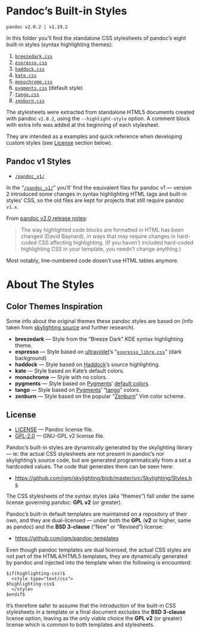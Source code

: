 # Pandoc’s Built-in Styles

    pandoc v2.0.2 | v1.19.2

In this folder you’ll find the standalone CSS stylesheets of pandoc’s eight built-in styles (syntax highlighting themes):

1.  [`breezedark.css`](./breezedark.css)
2.  [`espresso.css`](./espresso.css)
3.  [`haddock.css`](./haddock.css)
4.  [`kate.css`](./kate.css)
5.  [`monochrome.css`](./monochrome.css)
6.  [`pygments.css`](./pygments.css) (default style)
7.  [`tango.css`](./tango.css)
8.  [`zenburn.css`](./zenburn.css)

The stylesheets were extracted from standalone HTML5 documents created with pandoc `v2.0.2`, using the `--highlight-style` option. A comment block with extra info was added at the beginning of each stylesheet.

They are intended as a examples and quick reference when developing custom styles (see [License](#license) section below).

## Pandoc v1 Styles

  - [`/pandoc_v1/`](./pandoc_v1/)

In the “[`/pandoc_v1/`](./pandoc_v1/)” you’ll’ find the equivalent files for pandoc v1 — version 2 introduced some changes in syntax highlighting HTML tags and built-in styles’ CSS, so the old files are kept for projects that still require pandoc `v1.x`.

From [pandoc v2.0 release notes](https://github.com/jgm/pandoc/releases/tag/2.0):

> The way highlighted code blocks are formatted in HTML has been changed (David Baynard), in ways that may require changes in hard-coded CSS affecting highlighting. (If you haven’t included hard-coded highlighting CSS in your template, you needn’t change anything.)

Most notably, line-numbered code dosen’t use HTML tables anymore.

# About The Styles

## Color Themes Inspiration

Some info about the original themes these pandoc styles are based on (info taken from [skylighting source](https://github.com/jgm/skylighting/blob/master/src/Skylighting/Styles.hs) and further research).

  - **breezedark** — Style from the “Breeze Dark” KDE syntax highlighting theme.
  - **espresso** — Style based on [ultraviolet](https://rubygems.org/gems/ultraviolet/versions/0.10.0)’s “[`espresso_libre.css`](https://github.com/spox/ultraviolet/blob/master/render/xhtml/files/css/espresso_libre.css)” (dark background)
  - **haddock** — Style based on [Haddock](https://www.haskell.org/haddock/)’s source highlighting.
  - **kate** — Style based on Kate’s default colors.
  - **monochrome** — Style with no colors.
  - **pygments** — Style based on [Pygments](http://pygments.org/)’ [default colors](https://bitbucket.org/birkenfeld/pygments-main/src/default/pygments/styles/default.py).
  - **tango** — Style based on [Pygments](http://pygments.org/)’ “[tango](https://bitbucket.org/birkenfeld/pygments-main/src/default/pygments/styles/tango.py)” colors.
  - **zenburn** — Style based on the popular “[Zenburn](http://kippura.org/zenburnpage/)” Vim color scheme.

## License

  - [LICENSE](./LICENSE) — Pandoc license file.
  - [GPL-2.0](./GPL-2.0) — GNU-GPL v2 license file.

Pandoc’s built-in styles are dynamically generated by the skylighting library — ie: the actual CSS stylesheets are not present in pandoc’s nor skylighting’s source code, but are generated programmatically from a set a hardcoded values. The code that generates them can be seen here:

  - <https://github.com/jgm/skylighting/blob/master/src/Skylighting/Styles.hs>

The CSS stylesheets of the syntax styles (aka “themes”) fall under the same license governing pandoc: **GPL v2** (or greater).

Pandoc’s built-in default templates are maintained on a repository of their own, and they are dual-licensed — under both the **GPL** (**v2** or higher, same as pandoc) and the **BSD 3-clause** (“New” or “Revised”) license:

  - <https://github.com/jgm/pandoc-templates>

Even though pandoc templates are dual licensed, the actual CSS styles are not part of the HTML4/HTML5 templates, they are dynamically generated by pandoc and injected into the template when the following is encounterd:

    $if(highlighting-css)$
      <style type="text/css">
    $highlighting-css$
      </style>
    $endif$

It’s therefore safer to assume that the introduction of the built-in CSS stylesheets in a template or a final document excludes the **BSD 3-clause** license option, leaving as the only viable choice the **GPL v2** (or greater) license which is common to both templates and stylesheets.
